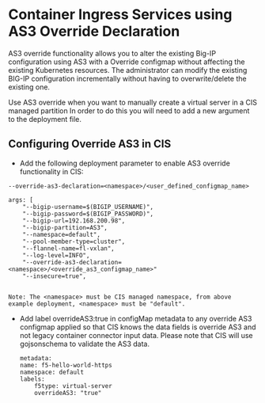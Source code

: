 # Container Ingress Services using AS3 Override Declaration
AS3 override functionality allows you to alter the existing Big-IP configuration using AS3 with a Override configmap without affecting the existing Kubernetes resources. The administrator can modify the existing BIG-IP configuration incrementally without having to overwrite/delete the existing one.

Use AS3 override when you want to manually create a virtual server in a CIS managed partition In order to do this you will need to add a new argument to the deployment file.

## Configuring Override AS3 in CIS 
* Add the following deployment parameter to enable AS3 override functionality in CIS:

`--override-as3-declaration=<namespace>/<user_defined_configmap_name>`


    args: [
        "--bigip-username=$(BIGIP_USERNAME)",
        "--bigip-password=$(BIGIP_PASSWORD)",
        "--bigip-url=192.168.200.98",
        "--bigip-partition=AS3",
        "--namespace=default",
        "--pool-member-type=cluster",
        "--flannel-name=fl-vxlan",
        "--log-level=INFO",
        "--override-as3-declaration=<namespace>/<override_as3_configmap_name>"
        "--insecure=true",
    

    Note: The <namespace> must be CIS managed namespace, from above example deployment, <namespace> must be "default". 

* Add label overrideAS3:true in configMap metadata to any override AS3 configmap applied so that CIS knows the data fields is override AS3 and not legacy container connector input data. Please note that CIS will use gojsonschema to validate the AS3 data.
 
    ```
    metadata:
    name: f5-hello-world-https
    namespace: default
    labels:
        f5type: virtual-server
        overrideAS3: "true"
    ```

